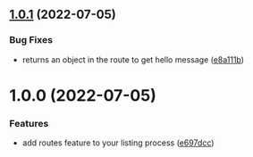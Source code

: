 ## [1.0.1](https://github.com/danielhessell/clean-architecture-nestjs/compare/v1.0.0...v1.0.1) (2022-07-05)


### Bug Fixes

* returns an object in the route to get hello message ([e8a111b](https://github.com/danielhessell/clean-architecture-nestjs/commit/e8a111b8f140ebc98853a8aac8cb258f9fd04b18))

# 1.0.0 (2022-07-05)


### Features

* add routes feature to your listing process ([e697dcc](https://github.com/danielhessell/clean-architecture-nestjs/commit/e697dccba56fb7edb8eca5361c992cec87d14719))
